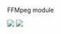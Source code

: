 FFMpeg module

![](https://github.com/bchamand/pyffmpeg/workflows/build/badge.svg)
[![](https://github.com/bchamand/pyffmpeg/workflows/docs/badge.svg)](https://bchamand.github.io/pyffmpeg)
